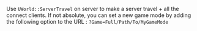 
Use `UWorld::ServerTravel` on server to make a server travel + all the connect clients.
If not absolute, you can set a new game mode by adding the following option to the URL :
`?Game=Full/Path/To/MyGameMode`
